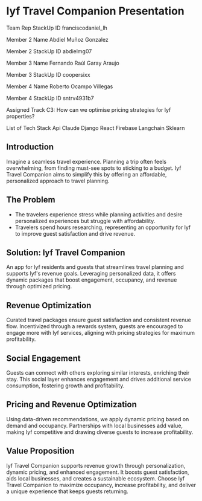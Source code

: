 # lyf Travel Companion Presentation

Team Rep StackUp ID
franciscodaniel_lh

Member 2 Name
Abdiel Muñoz Gonzalez 

Member 2 StackUp ID
abdielmg07

Member 3 Name
Fernando Raúl Garay Araujo

Member 3 StackUp ID
coopersixx

Member 4 Name
Roberto Ocampo Villegas

Member 4 StackUp ID
sntrv4931b7

Assigned Track
C3: How can we optimise pricing strategies for lyf properties?

List of Tech Stack
Api Claude Django React Firebase Langchain Sklearn

## Introduction
Imagine a seamless travel experience. Planning a trip often feels overwhelming, from finding must-see spots to sticking to a budget. lyf Travel Companion aims to simplify this by offering an affordable, personalized approach to travel planning.

## The Problem
- The travelers experience stress while planning activities and desire personalized experiences but struggle with affordability.
- Travelers spend hours researching, representing an opportunity for lyf to improve guest satisfaction and drive revenue.

## Solution: lyf Travel Companion
An app for lyf residents and guests that streamlines travel planning and supports lyf's revenue goals. Leveraging personalized data, it offers dynamic packages that boost engagement, occupancy, and revenue through optimized pricing.

## Revenue Optimization
Curated travel packages ensure guest satisfaction and consistent revenue flow. Incentivized through a rewards system, guests are encouraged to engage more with lyf services, aligning with pricing strategies for maximum profitability.

## Social Engagement
Guests can connect with others exploring similar interests, enriching their stay. This social layer enhances engagement and drives additional service consumption, fostering growth and profitability.

## Pricing and Revenue Optimization
Using data-driven recommendations, we apply dynamic pricing based on demand and occupancy. Partnerships with local businesses add value, making lyf competitive and drawing diverse guests to increase profitability.

## Value Proposition
lyf Travel Companion supports revenue growth through personalization, dynamic pricing, and enhanced engagement. It boosts guest satisfaction, aids local businesses, and creates a sustainable ecosystem. Choose lyf Travel Companion to maximize occupancy, increase profitability, and deliver a unique experience that keeps guests returning.